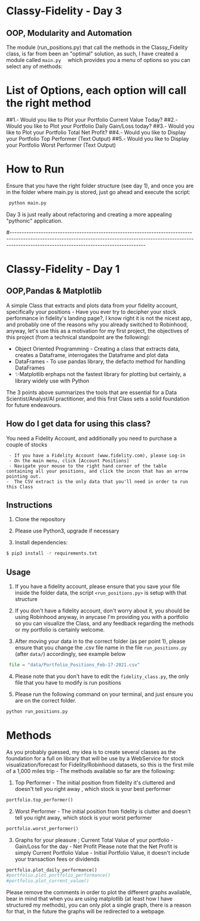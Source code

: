 # Classy-Fidelity - Day 3
## OOP, Modularity and Automation

The module (run_positions.py) that call the methods in the Classy_Fidelity class, is far from been an "optimal" solution, as such, 
I have created a module called ```main.py  ``` which provides you a menu of options so you can select any of 
methods:

# List of Options, each option will call the right method

##1.- Would you like to Plot your Portfolio Current Value Today?
##2.- Would you like to Plot your Portfolio Daily Gain/Loss today?
##3.- Would you like to Plot your Portfolio Total Net Profit?
##4.- Would you like to Display your Portfolio Top Performer (Text Output)
##5.- Would you like to Display your Portfolio Worst Performer (Text Output)

# How to Run

Ensure that you have the right folder structure (see day 1), and once you are in the folder where main.py is stored,
just go ahead and execute the script:

```python
 python main.py
```
Day 3 is just really about refactoring and creating a more appealing "pythonic" application.


#--------------------------------------------------------------------------------------------------------------------------------------------------------------------------------------------------------------------
# Classy-Fidelity - Day 1
## OOP,Pandas & Matplotlib

A simple Class that extracts and plots data from your fidelity account, specifically your positions -  Have you ever try to decipher your stock performance in fidelity's landing page?, I know right it is not the nicest app, and probably one of the reasons why you already switched to Robinhood, anyway, let's use this as a motivation for my first project, the objectives of this project (from a technical standpoint are the following):

- Object Oriented Programming - Creating a class that extracts data, creates a Dataframe, interrogates the Dataframe and plot data
- DataFrames - To use pandas library, the defacto method for handling DataFrames
- ✨Matplotlib erphaps not the fastest library for plotting but certainly, a library widely use with Python

The 3 points above summarizes the tools that are essential for a Data Scientist/Analyst/AI practitioner, and this first Class sets a solid foundation for future endeavours.
##  How do I get data for using this class?
 You need a Fidelity Account, and additionally you need to purchase a couple of stocks 
 
     - If you have a Fidelity Account (www.fidelity.com), please Log-in 
     - On the main menu, click [Account Positions]
     - Navigate your mouse to the right hand corner of the table containing all your positions, and click the incon that has an arrow pointing out.
    -  The CSV extract is the only data that you'll need in order to run this Class


## Instructions
1. Clone the repository

2. Please use Python3, upgrade if necessary

3. Install dependencies:

```bash
$ pip3 install -r requirements.txt
```

## Usage

1. If you have a fidelity account, please ensure that you save your file inside the folder data, the script `<run_positions.py>` is setup with that structure

2. If you don't have a fidelity account, don't worry about it, you should be using Robinhood anyway, in anycase I'm providing you with a portfolio so you can visualize the Class, and any feedback regarding the methods or my portfolio is certainly welcome.

3. After moving your data in to the correct folder (as per point 1), please ensure that you change the .csv file name in the file `run_positions.py` (after `data/`) accordingly, see example below

```python
 file = "data/Portfolio_Positions_Feb-17-2021.csv"
```

4. Please note that you don't have to edit the `fidelity_class.py`, the only file that you have to modify is run positions 

5. Please run the following command on your terminal, and just ensure you are on the correct folder.

```python
python run_positions.py
```

# Methods
As you probably guessed, my idea is to create several classes as the foundation for a full on  library that will be use by a WebService for stock visualization/forecast for Fidelity/Robinhood datasets, so this is the first mile of a 1,000 miles trip - The methods available so far are the following:

1.  Top Performer - The initial position from fidelity it's cluttered and doesn't tell you right away , which stock is your best performer

```python
portfolio.top_performer()
```

2. Worst Performer - The initial position from fidelity is clutter and doesn't tell you right away, which stock is your worst performer

```python
portfolio.worst_performer()
```

3. Graphs for your pleasure ; Current Total Value of your portfolio - Gain/Loss for the day - Net Profit Please note that the Net Profit is simply Current Portfolio Value - Initial Portfolio Value, it doesn't include your transaction fees or dividends

```python
portfolio.plot_daily_performance()
#portfolio.plot_portfolio_performance()
#portfolio.plot_current_value()
```

Please remove the comments in order to plot the different graphs available, bear in mind that when you are using matplotlib (at least how I have structured my methods), you can only plot a single graph, there is a reason for that, in the future the graphs will be redirected to a webpage.



